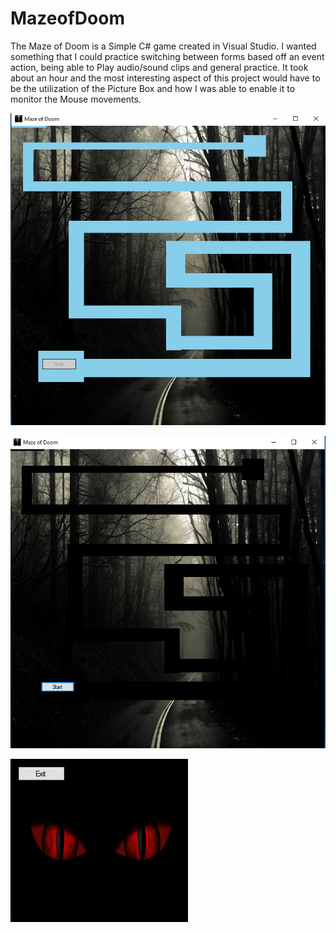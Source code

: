 # MazeofDoom

The Maze of Doom is a Simple C# game created in Visual Studio. I wanted something that I could practice switching between forms based off
an event action, being able to Play audio/sound clips and general practice. It took about an hour and the most interesting aspect of this 
project would have to be the utilization of the Picture Box and how I was able to enable it to monitor the Mouse movements.

![alt text](https://github.com/abelberhane/MazeofDoom/blob/master/Assets/Maze.png?raw=true)

![alt text](https://github.com/abelberhane/MazeofDoom/blob/master/Assets/MazeBlack.png?raw=true)

![alt text](https://github.com/abelberhane/MazeofDoom/blob/master/Assets/ScareSC.png?raw=true)
